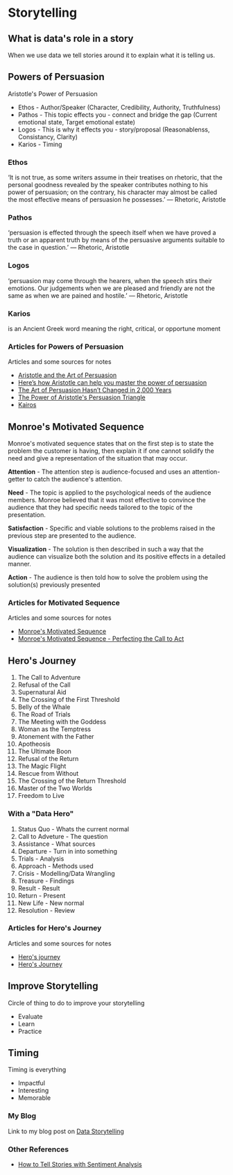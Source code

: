 # Storytelling

## What is data's role in a story

When we use data we tell stories around it to explain what it is telling us.

## Powers of Persuasion

Aristotle's Power of Persuasion

- Ethos - Author/Speaker (Character, Credibility, Authority, Truthfulness)
- Pathos - This topic effects you - connect and bridge the gap (Current emotional state, Target emotional estate)
- Logos - This is why it effects you - story/proposal (Reasonablenss, Consistancy, Clarity)
- Karios - Timing

### Ethos

‘It is not true, as some writers assume in their treatises on rhetoric, that the personal goodness revealed by the speaker contributes nothing to his power of persuasion; on the contrary, his character may almost be called the most effective means of persuasion he possesses.’ — Rhetoric, Aristotle

### Pathos

‘persuasion is effected through the speech itself when we have proved a truth or an apparent truth by means of the persuasive arguments suitable to the case in question.’ — Rhetoric, Aristotle

### Logos

‘persuasion may come through the hearers, when the speech stirs their emotions. Our judgements when we are pleased and friendly are not the same as when we are pained and hostile.’ — Rhetoric, Aristotle

### Karios

is an Ancient Greek word meaning the right, critical, or opportune moment

### Articles for Powers of Persuasion

Articles and some sources for notes

- [Aristotle and the Art of Persuasion](https://medium.com/history-of-yesterday/aristotle-and-the-art-of-persuasion-4250ebf69dc7)
- [Here’s how Aristotle can help you master the power of persuasion](https://bigthink.com/personal-growth/aristotle-persuasion)
- [The Art of Persuasion Hasn’t Changed in 2,000 Years](https://hbr.org/2019/07/the-art-of-persuasion-hasnt-changed-in-2000-years)
- [The Power of Aristotle's Persuasion Triangle](https://strategyandstorytelling.com/blog/2017/12/27/artistotle-persuasion-triangle)
- [Kairos](https://en.wikipedia.org/wiki/Kairos)

## Monroe's Motivated Sequence

Monroe's motivated sequence states that on the first step is to state the problem the customer is having, then explain it if one cannot solidify the need and give a representation of the situation that may occur.

**Attention** - The attention step is audience-focused and uses an attention-getter to catch the audience's attention.

**Need** - The topic is applied to the psychological needs of the audience members. Monroe believed that it was most effective to convince the audience that they had specific needs tailored to the topic of the presentation.

**Satisfaction** - Specific and viable solutions to the problems raised in the previous step are presented to the audience.

**Visualization** - The solution is then described in such a way that the audience can visualize both the solution and its positive effects in a detailed manner.

**Action** - The audience is then told how to solve the problem using the solution(s) previously presented

### Articles for Motivated Sequence

Articles and some sources for notes

- [Monroe's Motivated Sequence](https://en.wikipedia.org/wiki/Monroe%27s_motivated_sequence)
- [Monroe's Motivated Sequence - Perfecting the Call to Act](https://www.mindtools.com/pages/article/MonroeMotivatedSequence.htm)

## Hero's Journey

1. The Call to Adventure
1. Refusal of the Call
1. Supernatural Aid
1. The Crossing of the First Threshold
1. Belly of the Whale
1. The Road of Trials
1. The Meeting with the Goddess
1. Woman as the Temptress
1. Atonement with the Father
1. Apotheosis
1. The Ultimate Boon
1. Refusal of the Return
1. The Magic Flight
1. Rescue from Without
1. The Crossing of the Return Threshold
1. Master of the Two Worlds
1. Freedom to Live

### With a "Data Hero"

1. Status Quo - Whats the current normal
1. Call to Adveture - The question
1. Assistance - What sources
1. Departure - Turn in into something
1. Trials - Analysis
1. Approach - Methods used
1. Crisis - Modelling/Data Wrangling
1. Treasure - Findings
1. Result - Result
1. Return - Present
1. New Life - New normal
1. Resolution - Review

### Articles for Hero's Journey

Articles and some sources for notes

- [Hero's journey](https://en.wikipedia.org/wiki/Hero%27s_journey)
- [Hero's Journey](https://blog.reedsy.com/heros-journey/)

## Improve Storytelling

Circle of thing to do to improve your storytelling

- Evaluate
- Learn
- Practice

## Timing

Timing is everything

- Impactful
- Interesting
- Memorable

### My Blog

Link to my blog post on [Data Storytelling](https://maxhemingway.com/2021/02/08/data-storytelling/)

### Other References

- [How to Tell Stories with Sentiment Analysis](https://towardsdatascience.com/how-to-tell-stories-with-sentiment-analysis-f94cf9f8ca71)
